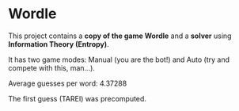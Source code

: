 # Wordle

This project contains a **copy of the game Wordle** and a **solver** using **Information Theory (Entropy)**.

It has two game modes: Manual (you are the bot!) and Auto (try and compete with this, man...).

Average guesses per word: 4.37288

The first guess (TAREI) was precomputed.
